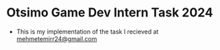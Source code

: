 # Otsimo Game Dev Intern Task 2024

* This is my implementation of the task I recieved at mehmetemirr24@gmail.com
